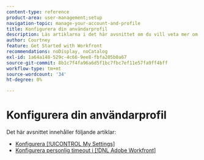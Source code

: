 ```yaml
---
content-type: reference
product-area: user-management;setup
navigation-topic: manage-your-account-and-profile
title: Konfigurera din användarprofil
description: Läs artiklarna i det här avsnittet om du vill veta mer om hur du konfigurerar din  [!DNL Workfront] användarprofil.
author: Courtney
feature: Get Started with Workfront
recommendations: noDisplay, noCatalog
exl-id: 1a64a148-529c-4c66-9ee8-fbfa205b0a67
source-git-commit: 8b1c7f4fa96a6d5f1bc7fbc7ef11e57fa9ff4bff
workflow-type: tm+mt
source-wordcount: '34'
ht-degree: 0%

---
```


# Konfigurera din användarprofil

Det här avsnittet innehåller följande artiklar:

* [Konfigurera [!UICONTROL My Settings]](../../../workfront-basics/manage-your-account-and-profile/configuring-your-user-profile/configure-my-settings.md)
* [Konfigurera personlig timeout i  [!DNL Adobe Workfront]](../../../workfront-basics/manage-your-account-and-profile/configuring-your-user-profile/personal-time-overview.md)
